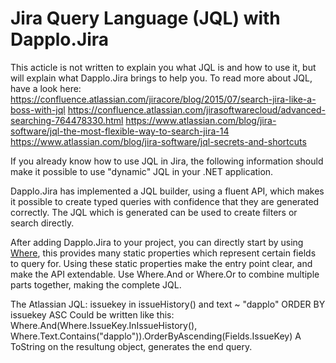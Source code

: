# Jira Query Language (JQL) with Dapplo.Jira

This acticle is not written to explain you what JQL is and how to use it, but will explain what Dapplo.Jira brings to help you.
To read more about JQL, have a look here:
https://confluence.atlassian.com/jiracore/blog/2015/07/search-jira-like-a-boss-with-jql
https://confluence.atlassian.com/jirasoftwarecloud/advanced-searching-764478330.html
https://www.atlassian.com/blog/jira-software/jql-the-most-flexible-way-to-search-jira-14
https://www.atlassian.com/blog/jira-software/jql-secrets-and-shortcuts

If you already know how to use JQL in Jira, the following information should make it possible to use "dynamic" JQL in your .NET application.

Dapplo.Jira has implemented a JQL builder, using a fluent API, which makes it possible to create typed queries with confidence that they are generated correctly.
The JQL which is generated can be used to create filters or search directly.

After adding Dapplo.Jira to your project, you can directly start by using [Where](xref:Dapplo.Jira.Query.Where), this provides many static properties which represent certain fields to query for.
Using these static properties make the entry point clear, and make the API extendable.
Use Where.And or Where.Or to combine multiple parts together, making the complete JQL.

The Atlassian JQL: issuekey in issueHistory() and text ~ "dapplo" ORDER BY issuekey ASC 
Could be written like this: Where.And(Where.IssueKey.InIssueHistory(), Where.Text.Contains("dapplo")).OrderByAscending(Fields.IssueKey)
A ToString on the resultung object, generates the end query.
